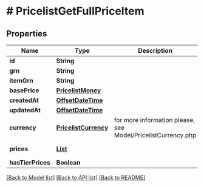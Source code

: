 # # PricelistGetFullPriceItem


## Properties 


Name | Type | Description | Notes
------------ | ------------- | ------------- | -------------
**id**| **String** |   | [optional]
**grn**| **String** |   | [optional]
**itemGrn**| **String** |   | [optional]
**basePrice**| [**PricelistMoney**](PricelistMoney.md) |   | [optional]
**createdAt**| [**OffsetDateTime**](OffsetDateTime.md) |   | [optional]
**updatedAt**| [**OffsetDateTime**](OffsetDateTime.md) |   | [optional]
**currency**| [**PricelistCurrency**](PricelistCurrency.md) |  for more information please, see Model/PricelistCurrency.php  | [optional] [default to PricelistCurrency.XXX]
**prices**| [**List<PricelistGetFullPriceItemPrice>**](PricelistGetFullPriceItemPrice.md) |   | [optional] [default to new ArrayList<>()]
**hasTierPrices**| **Boolean** |   | [optional]


[[Back to Model list]](../../README.md#models) [[Back to API list]](../../README.md#endpoints) [[Back to README]](../../README.md)


